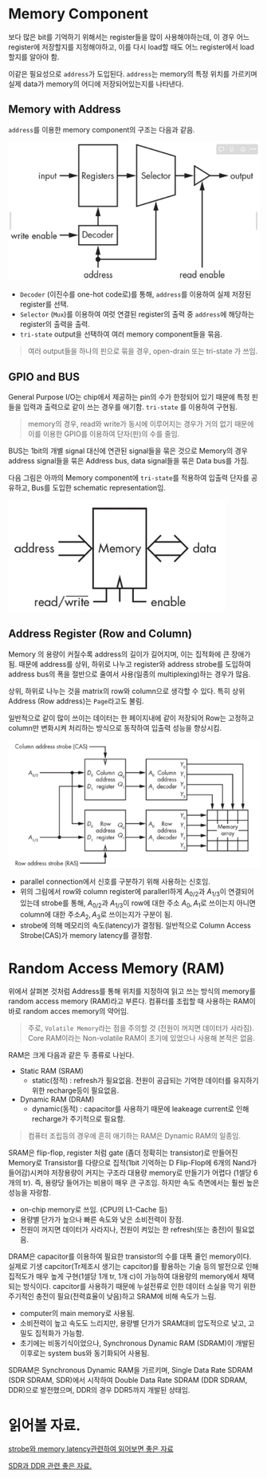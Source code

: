 # Memory Component

보다 많은 bit를 기억하기 위해서는 register들을 많이 사용해야하는데, 이 경우 어느 register에 저장할지를 지정해야하고, 이를 다시 load할 때도 어느 register에서 load할지를 알아야 함.  

이같은 필요성으로 `address`가 도입된다. `address`는 memory의 특정 위치를 가르키며 실제 data가 memory의 어디에 저장되어있는지를 나타낸다.

## Memory with Address

`address`를 이용한 memory component의 구조는 다음과 같음.

![memory_with_address](img/memory_with_address.png)

* `Decoder` (이진수를 one-hot code로)를 통해, `address`를 이용하여 실제 저장된 register를 선택.
* `Selector` (`Mux`)를 이용하여 여럿 연결된 register의 출력 중 `address`에 해당하는 register의 출력을 출력.
* `tri-state` output을 선택하여 여러 memory component들을 묶음.

> 여러 output들을 하나의 핀으로 묶을 경우, open-drain 또는 tri-state 가 쓰임. 

## GPIO and BUS

General Purpose I/O는 chip에서 제공하는 pin의 수가 한정되어 있기 때문에 특정 핀들을 입력과 출력으로 같이 쓰는 경우를 애기함. `tri-state` 를 이용하여 구현됨.

> memory의 경우, read와 write가 동시에 이루어지는 경우가 거의 없기 때문에 이를 이용한 GPIO를 이용하여 단자(핀)의 수를 줄임.

BUS는 1bit의 개별 signal 대신에 연관된 signal들을 묶은 것으로 Memory의 경우 address signal들을 묶은 Address bus, data signal들을 묶은 Data bus를 가짐.

다음 그림은 아까의 Memory component에 `tri-state`를 적용하여 입출력 단자를 공유하고, Bus를 도입한 schematic representation임.

![simplified_memory](img/simplified_memory.png)

## Address Register (Row and Column)

Memory 의 용량이 커질수록 address의 길이가 길어지며, 이는 집적화에 큰 장애가 됨. 때문에 address를 상위, 하위로 나누고 register와 address strobe를 도입하여 address bus의 폭을 절반으로 줄여서 사용(일종의 multiplexing)하는 경우가 많음.

상위, 하위로 나누는 것을 matrix의 row와 column으로 생각할 수 있다. 특히 상위 Address (Row address)는 `Page`라고도 불림.

일반적으로 같이 많이 쓰이는 데이터는 한 페이지내에 같이 저장되어 Row는 고정하고 column만 변화시켜 처리하는 방식으로 동작하여 입출력 성능을 향상시킴.

![memory_with_address_register](img/memory_with_adress_register.png)

* parallel connection에서 신호를 구분하기 위해 사용하는 신호임.
* 위의 그림에서 row와 column register에 parallerl하게 $A_{0/2}$과 $A_{1/3}$이 연결되어 있는데 strobe를 통해, $A_{0/2}$과 $A_{1/3}$이 row에 대한 주소 $A_0, A_1$로 쓰이는지 아니면 column에 대한 주소$A_2, A_3$로 쓰이는지가 구분이 됨.
* strobe에 의해 메모리의 속도(latency)가 결정됨. 일반적으로 Column Access Strobe(CAS)가 memory latency를 결정함.


# Random Access Memory (RAM)

위에서 살펴본 것처럼 Address를 통해 위치를 지정하여 읽고 쓰는 방식의 memory를 random access memory (RAM)라고 부른다. 컴퓨터를 조립할 때 사용하는 RAM이 바로 random acces memory의 약어임.

> 주로, `Volatile Memory`라는 점을 주의할 것 (전원이 꺼지면 데이터가 사라짐). Core RAM이라는 Non-volatile RAM이 초기에 있었으나 사용해 본적은 없음.

RAM은 크게 다음과 같은 두 종류로 나뉜다.

* Static RAM (SRAM)
    - static(정적) : refresh가 필요없음. 전원이 공급되는 기억한 데이터를 유지하기 위한 recharge등이 필요없음.
* Dynamic RAM (DRAM)
    - dynamic(동적) : capacitor를 사용하기 때문에 leakeage current로 인해 recharge가 주기적으로 필요함.

> 컴퓨터 조립등의 경우에 흔히 애기하는 RAM은 Dynamic RAM의 일종임.

SRAM은 flip-flop, register 처럼 gate (좀더 정확히는 transistor)로 만들어진 Memory로 Transistor를 다량으로 집적(1bit 기억하는 D Flip-Flop에 6개의 Nand가 들어감)시켜야 저장용량이 커지는 구조라 대용량 memory로 만들기가 어렵다 (1셀당 6개의 tr). 즉, 용량당 들어가는 비용이 매우 큰 구조임. 하지만 속도 측면에서는 훨씬 높은 성능을 자랑함.

* on-chip memory로 쓰임. (CPU의 L1-Cache 등)
* 용량별 단가가 높으나 빠른 속도와 낮은 소비전력이 장점.
* 전원이 꺼지면 데이터가 사라지나, 전원이 켜있는 한 refresh(또는 충전)이 필요없음.

DRAM은 capacitor를 이용하여 필요한 transistor의 수를 대폭 줄인 memory이다. 실제로 기생 capcitor(Tr제조시 생기는 capcitor)를 활용하는 기술 등의 발전으로 인해 집적도가 매우 높게 구현(1셀당 1개 tr, 1개 c)이 가능하여 대용량의 memory에서 채택되는 방식이다. capcitor를 사용하기 때문에 누설전류로 인한 데이터 소실을 막기 위한 주기적인 충전이 필요(전력효율이 낮음)하고 SRAM에 비해 속도가 느림.

* computer의 main memory로 사용됨.
* 소비전력이 높고 속도도 느리지만, 용량별 단가가 SRAM대비 압도적으로 낮고, 고밀도 집적화가 가능함.
* 초기에는 비동기식이었으나, Synchronous Dynamic RAM (SDRAM)이 개발된 이후로는 system bus와 동기화되어 사용됨.
  
SDRAM은 Synchronous Dynamic RAM을 가르키며, Single Data Rate SDRAM (SDR SDRAM, SDR)에서 시작하여 Double Data Rate SDRAM (DDR SDRAM, DDR)으로 발전했으며, DDR의 경우 DDR5까지 개발된 상태임.

# 읽어볼 자료.

[strobe와 memory latency관련하여 읽어보면 좋은 자료](http://m.enuri.com/knowcom/detail.jsp?kbno=35825&bbsname=guide&cateno=&page=1)

[SDR과 DDR 관련 좋은 자료.](https://blog.naver.com/techref/222261992447)